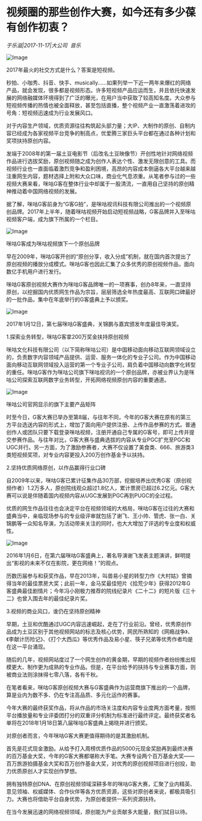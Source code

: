 # 视频圈的那些创作大赛，如今还有多少葆有创作初衷？

*于乐滋|2017-11-17|大公司 
                                                音乐*

![Image](http://si1.go2yd.com/get-image/0IOusO24rC4)

2017年最火的社交方式是什么？答案是短视频。

秒拍、小咖秀、抖音、快手、musically……如果列举一下近一两年来爆红的网络产品，就会发现，很多都是视频形态。许多短视频产品应运而生，并且依托快速发展的网络融媒体环境得到了广泛的曝光，在用户当中获取了较高知名度。大众参与短视频传播的热情也被全面释放，甚至包括直播，整个视频产业一直激荡着进攻的号角：短视频迅速成为行业发展风口。

对于内容生产领域，优质资源往往构筑起头部力量；大IP、大制作的原创、自制内容已经成为各家视频平台竞争的制高点，优爱腾三家巨头平台都在通过各种计划和奖项扶持原创内容。

发端于2008年的第一届土豆电影节（后改名土豆映像节）开创性地针对网络视频作品进行选拔奖励，原创视频随之成为创作人表达个性、激发无限创意的工具。而视频行业也一直面临着激烈竞争和盈利困境，高昂的内容成本倒逼各大平台越来越注重网生内容，题材选择上附和大众口味，商业化气息浓重。从笔者参与过的一些视频大赛来看，咪咕G客在整体行业中却属于一股清流，一直用自己坚持的原创精神推动着中国网络视频的发展。

据了解，咪咕G客前身为“G客G拍”，是咪咕视讯科技有限公司推出的一个视频原创品牌。2017年上半年，随着咪咕视频开始启动短视频战略，G客品牌并入至咪咕视频客户端，成为旗下所属的一个栏目。

![Image](http://si1.go2yd.com/get-image/0IOusLEAnlg)

咪咕G客成为咪咕视频旗下一个原创品牌

早在2009年，咪咕G客开创的“原创分享，收入分成”机制，就在国内首次提出了原创视频的播放分成模式。咪咕G客也因此汇集了众多优秀的原创视频作品，面向数亿手机用户进行发行。

咪咕G客原创视频大赛作为咪咕G客品牌唯一的一项赛事，创办8年来，一直坚持原创，以挖掘国内优质网生作品为宗旨，层层筛选全年热度最高、互联网口碑最好的一批作品，集中在年底举行的G客盛典上予以颁奖。

![Image](http://si1.go2yd.com/get-image/0IOusQqWyCe)

2017年1月12日，第七届咪咕G客盛典，关锦鹏与嘉宾颁发年度最佳导演奖。

1.探索业务转型，咪咕G客拿200万奖金扶持原创视频

咪咕文化科技有限公司（以下简称咪咕公司）是中国移动面向移动互联网领域设立的，负责数字内容领域产品提供、运营、服务一体化的专业子公司。作为中国移动面向移动互联网领域投入运营的第一个专业子公司，肩负着中国移动向数字化转型的重任。咪咕G客作为咪咕公司旗下咪咕视讯的一个原创品牌，亦被业界认为是咪咕公司探索互联网数字业务转型，开拓网络视频原创内容的重要通道。

![Image](http://si1.go2yd.com/get-image/0IOusMgB7QG)

咪咕公司官网显示的旗下主要产品矩阵

时至今日，G客大赛已举办至第8届，与往年不同，今年的G客大赛在原有的第三方平台选送内容的形式上，增加了面向用户提供注册、上传作品参赛的方式。普通创作人或团队只要下载登录咪咕视频，注册开通自己专属的G客号，即可上传并提交参赛作品。与往年对比，G客大赛与盛典选拔的内容从专业PGC扩充至PGC和UGC并行。另一方面，为了激励参赛者，大赛不仅设置了美食类、666、旅游类3类短视频奖项，对专业内容更投入200万创作基金予以扶持。

2.坚持优质网络原创，以作品赢得行业口碑

自2009年以来，咪咕G客已累计征集作品30万部，挖掘培养出优秀G客（原创视频作者）1.2万多人，原创院线观众超过1.8亿人，累计票房已超过6.2亿元。G客大赛可以说是伴随着国内视频内容从UGC发展到PGC再到PUGC的全过程。

优质的网生作品往往也会决定平台在视频领域的大格局，咪咕G客在过往的大赛和盛典当中，亲临现场参与的专业级评审就包括了谢飞、王小帅、管虎、张一白、关锦鹏等一众知名导演，为活动带来关注的同时，也大大增加了评选的专业度和权威性。

![Image](http://si1.go2yd.com/get-image/0IOusPYOjEe)

2016年1月6日，在第六届咪咕G客盛典上，著名导演谢飞发表主题演讲，鲜明提出“影视的未来不仅在影院，更在网络！”的观点。

历数历届参与和获奖作品，早在2013年，叫兽易小星的转型力作《大村姑》曾摘得当年的最佳票房大奖；此前一年，金马奖最佳短片《拾荒少年》获得2012年G客盛典最佳剧情片；今年冯小刚极力推荐的院线纪录片《二十二》的短片版《三十二》也曾入围去年的最佳纪录片奖。

3.视频的商业风口，谁仍在坚持原创精神

早期，土豆和优酷通过UGC内容迅速崛起，走在了行业前沿。曾经，优秀原创作品成为土豆区别于其他视频网站的标志及核心优势，网民所熟知的《网瘾战争》、《李献计历险记》、《打个大西瓜》等优秀作品及易小星、筷子兄弟等优秀作者均是在这一平台涌现。

随后的几年，视频网站度过了一个网生创作的黄金期，早期的视频作者纷纷推出规模更大、制作更为成熟的专业作品。但是，在平台给予的扶持与专业赛事方面，则被商业法则涂抹得七零八落，各有千秋。

在笔者看来，咪咕G客原创视频大赛与G客盛典作为运营商旗下推出的一个品牌，算是业内为数不多、仍在专注高品质、多元化运作的赛事。

今年大赛的最终获奖作品，将从作品的市场关注度和内容专业度两方面考量，按照平台播放量和专业评委团打分的双重评分机制为标准进行最终评定。最终获奖者名单将在2018年1月18日第八届咪咕G客盛典上揭晓并进行颁奖。

对原创者而言，今年咪咕G客大赛更值得期待的是其激励机制。

首先是花式现金激励。从给予打入周榜优质作品的5000元现金奖励再到最终决赛的百万基金大奖，今年的G客大赛都堪称大手笔。大赛专设两个百万基金大奖——百万旅游拍摄基金大奖和百万创作基金大奖，对优秀的原创视频项目进行创投，助力优质原创人才实现创作梦想。

拥有独特原创DNA、在原创视频领域深耕多年的咪咕G客大赛，汇聚了业内精英、意见领袖、权威媒体、合作伙伴等各方优质资源，这些对原创者来说，都极具吸引力。大赛也将借助平台自身优势，为原创者提供一系列资源扶持。

在当今发展迅速的网络视频领域，原创能为产业贡献多大能量，我们拭目以待。

